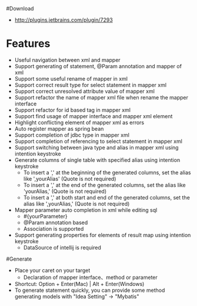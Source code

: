 #Download

* http://plugins.jetbrains.com/plugin/7293

# Features

* Useful navigation between xml and mapper
* Support generating of statement, @Param annotation and mapper of xml
* Support some useful rename of mapper in xml
* Support correct result type for select statement in mapper xml
* Support correct unresolved attribute value of mapper xml
* Support refactor the name of mapper xml file when rename the mapper interface
* Support refactor for id based tag in mapper xml
* Support find usage of mapper interface and mapper xml element
* Highlight conflicting element of mapper xml as errors
* Auto register mapper as spring bean</li>
* Support completion of jdbc type in mapper xml
* Support completion of referencing to select statement in mapper xml
* Support switching between java type and alias in mapper xml using intention keystroke
* Generate columns of single table with specified alias using intention keystroke
    * To insert a ',' at the beginning of the generated columns, set the alias like ',yourAlias' (Quote is not required)
    * To insert a ',' at the end of the generated columns, set the alias like 'yourAlias,' (Quote is not required)
    * To insert a ',' at both start and end of the generated columns, set the alias like ',yourAlias,' (Quote is not required)
* Mapper parameter auto completion in xml while editing sql
    * \#{yourParameter}
    * @Param annotation based
    * Association is supported
* Support generating properties for elements of result map using intention keystroke
    * DataSource of intellij is required

#Generate

* Place your caret on your target
    * Declaration of mapper interface、method or parameter
* Shortcut: Option + Enter(Mac) | Alt + Enter(Windows)
* To generate statement quickly, you can provide some method generating models with "Idea Setting" -> "Mybatis"
